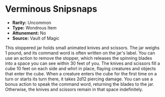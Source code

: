 # Verminous Snipsnaps

- **Rarity:** Uncommon
- **Type:** Wondrous Item
- **Attunement:** No
- **Source:** Vault of Magic

This stoppered jar holds small animated knives and scissors. The jar weighs 1 pound, and its command word is often written on the jar's label. You can use an action to remove the stopper, which releases the spinning blades into a space you can see within 30 feet of you. The knives and scissors fill a cube 10 feet on each side and whirl in place, flaying creatures and objects that enter the cube. When a creature enters the cube for the first time on a turn or starts its turn there, it takes 2d12 piercing damage. You can use a bonus action to speak the command word, returning the blades to the jar. Otherwise, the knives and scissors remain in that space indefinitely.
